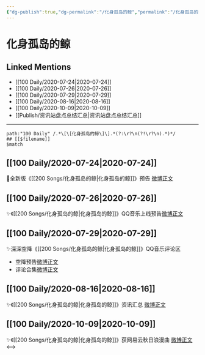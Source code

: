 ```yaml
---
{"dg-publish":true,"dg-permalink":"/化身孤岛的鲸","permalink":"/化身孤岛的鲸/","created":"2023-04-06T21:17:53.116+08:00","updated":"2023-04-10T15:34:21.379+08:00"}
---
```


# 化身孤岛的鲸

## Linked Mentions
- [[100 Daily/2020-07-24\|2020-07-24]]
- [[100 Daily/2020-07-26\|2020-07-26]]
- [[100 Daily/2020-07-29\|2020-07-29]]
- [[100 Daily/2020-08-16\|2020-08-16]]
- [[100 Daily/2020-10-09\|2020-10-09]]
- [[Publish/资讯站盘点总结汇总\|资讯站盘点总结汇总]]


---

```expander
path:"100 Daily" /.*\[\[化身孤岛的鲸\]\].*(?:\r?\n(?!\r?\n).*)*/
## [[$filename]]
$match
```
## [[100 Daily/2020-07-24\|2020-07-24]]
🌱全新版《[[200 Songs/化身孤岛的鲸\|化身孤岛的鲸]]》预告 [微博正文](https://m.weibo.cn/6466290670/4530214241578587)

## [[100 Daily/2020-07-26\|2020-07-26]]
✨《[[200 Songs/化身孤岛的鲸\|化身孤岛的鲸]]》QQ音乐上线预告[微博正文](https://m.weibo.cn/6466290670/4530957917099342)

## [[100 Daily/2020-07-29\|2020-07-29]]
✨深深空降《[[200 Songs/化身孤岛的鲸\|化身孤岛的鲸]]》QQ音乐评论区
- 空降预告[微博正文](https://m.weibo.cn/6466290670/4532070372083061)
- 评论合集[微博正文](https://m.weibo.cn/6466290670/4532096615319469)
## [[100 Daily/2020-08-16\|2020-08-16]]
✨《[[200 Songs/化身孤岛的鲸\|化身孤岛的鲸]]》资讯汇总 [微博正文](https://m.weibo.cn/6466290670/4538543677121014)
## [[100 Daily/2020-10-09\|2020-10-09]]
✨《[[200 Songs/化身孤岛的鲸\|化身孤岛的鲸]]》获网易云秋日浪漫曲
[微博正文](https://m.weibo.cn/6466290670/4557909968559128)
<-->